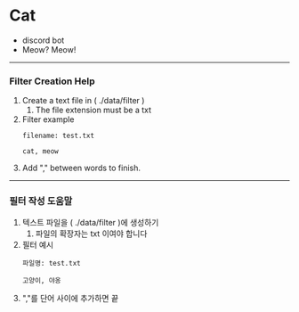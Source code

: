 # Cat
- discord bot
- Meow? Meow!


_ _ _ _ _
### Filter Creation Help
1. Create a text file in ( ./data/filter )
    1. The file extension must be a txt 
2. Filter example 
    ```
    filename: test.txt

    cat, meow
    ```
3. Add "," between words to finish.

_ _ _ _ _
### 필터 작성 도움말
1. 텍스트 파일을 ( ./data/filter )에 생성하기
    1. 파일의 확장자는 txt 이여야 합니다
2. 필터 예시 
    ```
    파일명: test.txt
   
    고양이, 야옹
    ```
3. ","를 단어 사이에 추가하면 끝